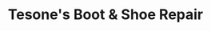 ---
title: "Tesone's Boot & Shoe Repair"
url: /boardman/tesones-boot-und-shoe-repair/
shop: Schuhe
---